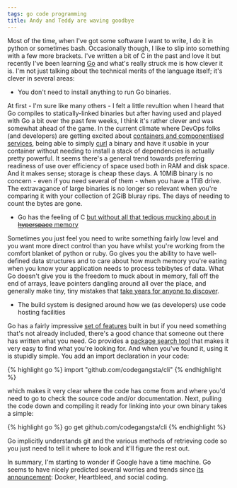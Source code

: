 ```yaml
---
tags: go code programming
title: Andy and Teddy are waving goodbye
---
```


Most of the time, when I've got some software I want to write, I do it in python or sometimes bash. Occasionally though, I like to slip into something with a few more brackets. I've written a bit of C in the past and love it but recently I've been learning [Go](http://golang.org/) and what's really struck me is how clever it is. I'm not just talking about the technical merits of the language itself; it's clever in several areas:

* You don't need to install anything to run Go binaries.

At first - I'm sure like many others - I felt a little revultion when I heard that Go compiles to statically-linked binaries but after having used and played with Go a bit over the past few weeks, I think it's rather clever and was somewhat ahead of the game. In the current climate where DevOps folks (and developers) are getting excited about [containers and componentised services](https://engledow.me/blog/65/), being able to simply [curl](http://curl.haxx.se/) a binary and have it usable in your container without needing to install a stack of dependencies is actually pretty powerful. It seems there's a general trend towards preferring readiness of use over efficiency of space used both in RAM and disk space. And it makes sense; storage is cheap these days. A 10MiB binary is no concern - even if you need several of them - when you have a 1TiB drive. The extravagance of large binaries is no longer so relevant when you're comparing it with your collection of 2GiB bluray rips. The days of needing to count the bytes are gone.

* Go has the feeling of C [but without all that tedious mucking about in <del>hyperspace</del> memory](http://hitchhikers.wikia.com/wiki/Infinite_Improbability_Drive)

Sometimes you just feel you need to write something fairly low level and you want more direct control than you have whilst you're working from the comfort blanket of python or ruby. Go gives you the ability to have well-defined data structures and to care about how much memory you're eating when you know your application needs to process tebibytes of data. What Go doesn't give you is the freedom to muck about in memory, fall off the end of arrays, leave pointers dangling around all over the place, and generally make tiny, tiny mistakes that [take years for anyone to discover](https://en.wikipedia.org/wiki/Heartbleed).

* The build system is designed around how we (as developers) use code hosting facilities

Go has a fairly impressive [set of features](http://golang.org/pkg) built in but if you need something that's not already included, there's a good chance that someone out there has written what you need. Go provides a [package search tool](http://go-search.org/) that makes it very easy to find what you're looking for. And when you've found it, using it is stupidly simple. You add an import declaration in your code:

{% highlight go %}
import "github.com/codegangsta/cli"
{% endhighlight %}

which makes it very clear where the code has come from and where you'd need to go to check the source code and/or documentation. Next, pulling the code down and compiling it ready for linking into your own binary takes a simple:

{% highlight go %}
go get github.com/codegangsta/cli
{% endhighlight %}

Go implicitly understands git and the various methods of retrieving code so you just need to tell it where to look and it'll figure the rest out.

In summary, I'm starting to wonder if Google have a time machine. Go seems to have nicely predicted several worries and trends since [its announcement](http://techcrunch.com/2009/11/10/google-go-language/): Docker, Heartbleed, and social coding.

